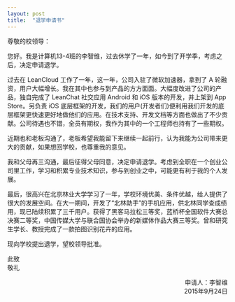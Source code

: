 ```yaml
---
layout: post
title:  "退学申请书"
---
```


尊敬的校领导：

您好。我是计算机13-4班的李智维，过去休学了一年，如今到了开学季，考虑之后，决定申请退学。

过去在 LeanCloud 工作了一年，这一年，公司入驻了微软加速器，拿到了 A 轮融资，用户大幅增长。我在其中也参与到产品的方方面面。大幅度改进了公司的产品，独自完成了 LeanChat 社交应用 Android 和 iOS 版本的开发，并上架到 App Store。另负责 iOS 底层框架的开发，我们的用户(开发者们)便利用我们开发的底层框架更快速更好地做他们的应用。在技术支持、开发文档等方面也做出了不少贡献。公司待遇也不错，全员有期权，我作为其中的一个工程师也持有了一些期权。

近期也和老板沟通了，老板希望我能留下来继续一起前行，认为我能为公司带来更大的贡献，如果想回学校，也尊重我的意见。

我和父母再三沟通，最后征得父母同意，决定申请退学。考虑到全职在一个创业公司里工作，学习和积累专业技术知识，参与到创业之中，可能更有利于我的个人发展。

最后，很高兴在北京林业大学学习了一年，学校环境优美、条件优越，给人提供了很大的发展空间。在大一期间，开发了“北林助手”的手机应用，供北林同学查成绩用，现已陆续积累了三千用户。获得了黑客马拉松三等奖，蓝桥杯全国软件大赛总决赛二等奖，中国传媒大学与联合国协会举办的新媒体作品大赛三等奖。曾和研究生学长、教授完成了一款拍图识别花卉的应用。

现向学校提出退学，望校领导批准。

此致  
敬礼

<div align="right">
申请人：李智维<br>
2015年9月24日
</div>

